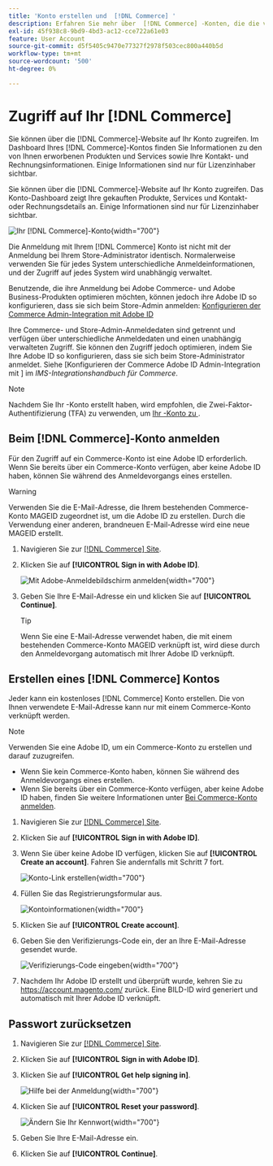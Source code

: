 ```yaml
---
title: 'Konto erstellen und  [!DNL Commerce] '
description: Erfahren Sie mehr über  [!DNL Commerce] -Konten, die die von Ihnen erworbenen Produkte und Services verwalten.
exl-id: 45f938c8-9bd9-4bd3-ac12-cce722a61e03
feature: User Account
source-git-commit: d5f5405c9470e77327f2978f503cec800a440b5d
workflow-type: tm+mt
source-wordcount: '500'
ht-degree: 0%

---
```



# Zugriff auf Ihr [!DNL Commerce]

Sie können über die [!DNL Commerce]-Website auf Ihr Konto zugreifen. Im Dashboard Ihres [!DNL Commerce]-Kontos finden Sie Informationen zu den von Ihnen erworbenen Produkten und Services sowie Ihre Kontakt- und Rechnungsinformationen. Einige Informationen sind nur für Lizenzinhaber sichtbar.

Sie können über die [!DNL Commerce]-Website auf Ihr Konto zugreifen. Das Konto-Dashboard zeigt Ihre gekauften Produkte, Services und Kontakt- oder Rechnungsdetails an. Einige Informationen sind nur für Lizenzinhaber sichtbar.

![Ihr [!DNL Commerce]-Konto](./assets/home-acct.png){width="700"}

Die Anmeldung mit Ihrem [!DNL Commerce] Konto ist nicht mit der Anmeldung bei Ihrem Store-Administrator identisch. Normalerweise verwenden Sie für jedes System unterschiedliche Anmeldeinformationen, und der Zugriff auf jedes System wird unabhängig verwaltet.

Benutzende, die ihre Anmeldung bei Adobe Commerce- und Adobe Business-Produkten optimieren möchten, können jedoch ihre Adobe ID so konfigurieren, dass sie sich beim Store-Admin anmelden: [Konfigurieren der Commerce Admin-Integration mit Adobe ID](https://experienceleague.adobe.com/en/docs/commerce-admin/start/admin/ims/adobe-ims-config)

Ihre Commerce- und Store-Admin-Anmeldedaten sind getrennt und verfügen über unterschiedliche Anmeldedaten und einen unabhängig verwalteten Zugriff. Sie können den Zugriff jedoch optimieren, indem Sie Ihre Adobe ID so konfigurieren, dass sie sich beim Store-Administrator anmeldet. Siehe [Konfigurieren der Commerce Adobe ID Admin-Integration mit ] im *IMS-Integrationshandbuch für Commerce*.

>[!NOTE]
>
>Nachdem Sie Ihr -Konto erstellt haben, wird empfohlen, die Zwei-Faktor-Authentifizierung (TFA) zu verwenden, um [Ihr -Konto zu ](commerce-account-secure.md).

## Beim [!DNL Commerce]-Konto anmelden

Für den Zugriff auf ein Commerce-Konto ist eine Adobe ID erforderlich. Wenn Sie bereits über ein Commerce-Konto verfügen, aber keine Adobe ID haben, können Sie während des Anmeldevorgangs eines erstellen.

>[!WARNING]
>
>Verwenden Sie die E-Mail-Adresse, die Ihrem bestehenden Commerce-Konto MAGEID zugeordnet ist, um die Adobe ID zu erstellen. Durch die Verwendung einer anderen, brandneuen E-Mail-Adresse wird eine neue MAGEID erstellt.

1. Navigieren Sie zur [[!DNL Commerce] Site](https://account.magento.com/customer/account/login/).

1. Klicken Sie auf **[!UICONTROL Sign in with Adobe ID]**.

   ![Mit Adobe-Anmeldebildschirm anmelden](./assets/sign-in-with-adobe.png){width="700"}

1. Geben Sie Ihre E-Mail-Adresse ein und klicken Sie auf **[!UICONTROL Continue]**.

   >[!TIP]
   >
   >Wenn Sie eine E-Mail-Adresse verwendet haben, die mit einem bestehenden Commerce-Konto MAGEID verknüpft ist, wird diese durch den Anmeldevorgang automatisch mit Ihrer Adobe ID verknüpft.

## Erstellen eines [!DNL Commerce] Kontos

Jeder kann ein kostenloses [!DNL Commerce] Konto erstellen. Die von Ihnen verwendete E-Mail-Adresse kann nur mit einem Commerce-Konto verknüpft werden.

>[!NOTE]
>
>Verwenden Sie eine Adobe ID, um ein Commerce-Konto zu erstellen und darauf zuzugreifen.
>- Wenn Sie kein Commerce-Konto haben, können Sie während des Anmeldevorgangs eines erstellen.
>- Wenn Sie bereits über ein Commerce-Konto verfügen, aber keine Adobe ID haben, finden Sie weitere Informationen unter [Bei Commerce-Konto anmelden](#log-in-to-your-dnl-commerce-account).

1. Navigieren Sie zur [[!DNL Commerce] Site](https://account.magento.com/customer/account/login/).

1. Klicken Sie auf **[!UICONTROL Sign in with Adobe ID]**.

1. Wenn Sie über keine Adobe ID verfügen, klicken Sie auf **[!UICONTROL Create an account]**. Fahren Sie andernfalls mit Schritt 7 fort.

   ![Konto-Link erstellen](./assets/account-create-link.png){width="700"}

1. Füllen Sie das Registrierungsformular aus.

   ![Kontoinformationen](./assets/account-create.png){width="700"}

1. Klicken Sie auf **[!UICONTROL Create account]**.

1. Geben Sie den Verifizierungs-Code ein, der an Ihre E-Mail-Adresse gesendet wurde.

   ![Verifizierungs-Code eingeben](./assets/verification-code.png){width="700"}

1. Nachdem Ihr Adobe ID erstellt und überprüft wurde, kehren Sie zu https://account.magento.com/ zurück. Eine BILD-ID wird generiert und automatisch mit Ihrer Adobe ID verknüpft.

## Passwort zurücksetzen

1. Navigieren Sie zur [[!DNL Commerce] Site](https://account.magento.com/customer/account/login/).

1. Klicken Sie auf **[!UICONTROL Sign in with Adobe ID]**.

1. Klicken Sie auf **[!UICONTROL Get help signing in]**.

   ![Hilfe bei der Anmeldung](./assets/sign-in-get-help.png){width="700"}

1. Klicken Sie auf **[!UICONTROL Reset your password]**.

   ![Ändern Sie Ihr Kennwort](./assets/change-password.png){width="700"}

1. Geben Sie Ihre E-Mail-Adresse ein.

1. Klicken Sie auf **[!UICONTROL Continue]**.
